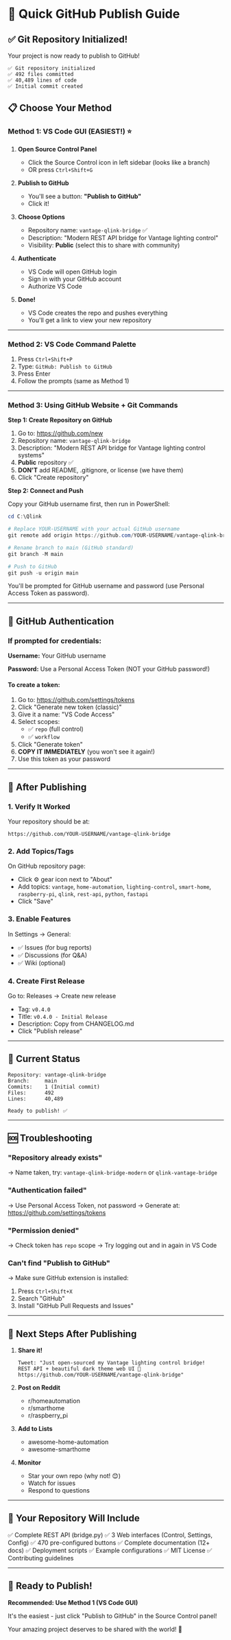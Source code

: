 # 🚀 Quick GitHub Publish Guide

## ✅ Git Repository Initialized!

Your project is now ready to publish to GitHub!

```
✅ Git repository initialized
✅ 492 files committed
✅ 40,489 lines of code
✅ Initial commit created
```

## 📋 Choose Your Method

### **Method 1: VS Code GUI (EASIEST!) ⭐**

1. **Open Source Control Panel**
   - Click the Source Control icon in left sidebar (looks like a branch)
   - OR press `Ctrl+Shift+G`

2. **Publish to GitHub**
   - You'll see a button: **"Publish to GitHub"**
   - Click it!

3. **Choose Options**
   - Repository name: `vantage-qlink-bridge` ✅
   - Description: "Modern REST API bridge for Vantage lighting control"
   - Visibility: **Public** (select this to share with community)

4. **Authenticate**
   - VS Code will open GitHub login
   - Sign in with your GitHub account
   - Authorize VS Code

5. **Done!**
   - VS Code creates the repo and pushes everything
   - You'll get a link to view your new repository

---

### **Method 2: VS Code Command Palette**

1. Press `Ctrl+Shift+P`
2. Type: `GitHub: Publish to GitHub`
3. Press Enter
4. Follow the prompts (same as Method 1)

---

### **Method 3: Using GitHub Website + Git Commands**

**Step 1: Create Repository on GitHub**
1. Go to: https://github.com/new
2. Repository name: `vantage-qlink-bridge`
3. Description: "Modern REST API bridge for Vantage lighting control systems"
4. **Public** repository ✅
5. **DON'T** add README, .gitignore, or license (we have them)
6. Click "Create repository"

**Step 2: Connect and Push**

Copy your GitHub username first, then run in PowerShell:

```powershell
cd C:\Qlink

# Replace YOUR-USERNAME with your actual GitHub username
git remote add origin https://github.com/YOUR-USERNAME/vantage-qlink-bridge.git

# Rename branch to main (GitHub standard)
git branch -M main

# Push to GitHub
git push -u origin main
```

You'll be prompted for GitHub username and password (use Personal Access Token as password).

---

## 🔐 GitHub Authentication

### If prompted for credentials:

**Username:** Your GitHub username

**Password:** Use a Personal Access Token (NOT your GitHub password!)

#### To create a token:
1. Go to: https://github.com/settings/tokens
2. Click "Generate new token (classic)"
3. Give it a name: "VS Code Access"
4. Select scopes:
   - ✅ `repo` (full control)
   - ✅ `workflow`
5. Click "Generate token"
6. **COPY IT IMMEDIATELY** (you won't see it again!)
7. Use this token as your password

---

## 📝 After Publishing

### 1. Verify It Worked
Your repository should be at:
```
https://github.com/YOUR-USERNAME/vantage-qlink-bridge
```

### 2. Add Topics/Tags
On GitHub repository page:
- Click ⚙️ gear icon next to "About"
- Add topics: `vantage`, `home-automation`, `lighting-control`, `smart-home`, `raspberry-pi`, `qlink`, `rest-api`, `python`, `fastapi`
- Click "Save"

### 3. Enable Features
In Settings → General:
- ✅ Issues (for bug reports)
- ✅ Discussions (for Q&A)
- ✅ Wiki (optional)

### 4. Create First Release
Go to: Releases → Create new release
- Tag: `v0.4.0`
- Title: `v0.4.0 - Initial Release`
- Description: Copy from CHANGELOG.md
- Click "Publish release"

---

## 🎯 Current Status

```
Repository: vantage-qlink-bridge
Branch:     main
Commits:    1 (Initial commit)
Files:      492
Lines:      40,489

Ready to publish! ✅
```

---

## 🆘 Troubleshooting

### "Repository already exists"
→ Name taken, try: `vantage-qlink-bridge-modern` or `qlink-vantage-bridge`

### "Authentication failed"
→ Use Personal Access Token, not password
→ Generate at: https://github.com/settings/tokens

### "Permission denied"
→ Check token has `repo` scope
→ Try logging out and in again in VS Code

### Can't find "Publish to GitHub"
→ Make sure GitHub extension is installed:
   1. Press `Ctrl+Shift+X`
   2. Search "GitHub"
   3. Install "GitHub Pull Requests and Issues"

---

## 🎉 Next Steps After Publishing

1. **Share it!**
   ```
   Tweet: "Just open-sourced my Vantage lighting control bridge!
   REST API + beautiful dark theme web UI 🎨
   https://github.com/YOUR-USERNAME/vantage-qlink-bridge"
   ```

2. **Post on Reddit**
   - r/homeautomation
   - r/smarthome
   - r/raspberry_pi

3. **Add to Lists**
   - awesome-home-automation
   - awesome-smarthome

4. **Monitor**
   - Star your own repo (why not! 😊)
   - Watch for issues
   - Respond to questions

---

## 📱 Your Repository Will Include

✅ Complete REST API (bridge.py)
✅ 3 Web interfaces (Control, Settings, Config)
✅ 470 pre-configured buttons
✅ Complete documentation (12+ docs)
✅ Deployment scripts
✅ Example configurations
✅ MIT License
✅ Contributing guidelines

---

## 🚀 Ready to Publish!

**Recommended: Use Method 1 (VS Code GUI)**

It's the easiest - just click "Publish to GitHub" in the Source Control panel!

Your amazing project deserves to be shared with the world! 🌟
